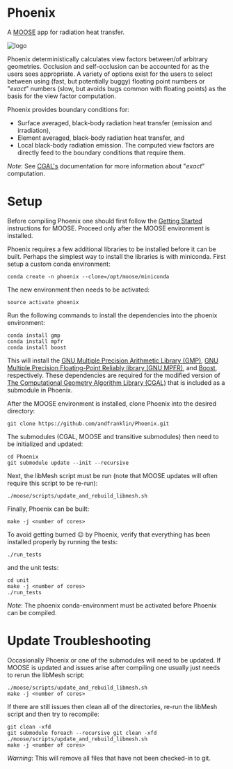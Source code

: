 Phoenix
=======

A [MOOSE](https://www.mooseframework.org/) app for radiation heat transfer.

![logo](https://upload.wikimedia.org/wikipedia/commons/4/43/Phoenix-Fabelwesen.jpg "Phoenix")

Phoenix deterministically calculates view factors between/of arbitrary geometries. Occlusion and
self-occlusion can be accounted for as the users sees appropriate. A variety of options exist for the users to select between
using (fast, but potentially buggy) floating point numbers or "_exact_" numbers (slow, but avoids bugs common with floating points) as the basis for the view factor computation.

Phoenix provides boundary conditions for:
* Surface averaged, black-body radiation heat transfer (emission and irradiation),
* Element averaged, black-body radiation heat transfer, and
* Local black-body radiation emission.
The computed view factors are directly feed to the boundary conditions that require them.

_Note_: See [CGAL's](https://doc.cgal.org/latest/Manual/tutorial_hello_world.html) documentation
for more information about "_exact_" computation.

Setup
=====

Before compiling Phoenix one should first follow the
[Getting Started](https://www.mooseframework.org/moose/getting_started/index.html)
instructions for MOOSE. Proceed only after the MOOSE environment
is installed.

Phoenix requires a few additional libraries to be installed before it can be
built. Perhaps the simplest way to install the libraries is with miniconda. First
setup a custom conda environment:

    conda create -n phoenix --clone=/opt/moose/miniconda

The new environment then needs to be activated:

    source activate phoenix

Run the following commands to install the dependencies into the phoenix
environment:

    conda install gmp
    conda install mpfr
    conda install boost

This will install the [GNU Multiple Precision Arithmetic Library (GMP)](https://gmplib.org/),
[GNU Multiple Precision Floating-Point Reliably library (GNU MPFR)](http://www.mpfr.org/),
and [Boost](http://www.boost.org/), respectively.
These dependencies are required for the modified version of
[The Computational Geometry Algorithm Library (CGAL)](http://www.cgal.org/)
that is included as a submodule in Phoenix.

After the MOOSE environment is installed, clone Phoenix into the
desired directory:

    git clone https://github.com/andfranklin/Phoenix.git

The submodules (CGAL, MOOSE and transitive submodules) then need to be
initialized and updated:

	cd Phoenix
	git submodule update --init --recursive

Next, the libMesh script must be run (note that MOOSE updates will often require this script to be re-run):

    ./moose/scripts/update_and_rebuild_libmesh.sh

Finally, Phoenix can be built:

    make -j <number of cores>

To avoid getting burned :wink: by Phoenix, verify that everything has been installed properly by running the tests:

	./run_tests

and the unit tests:

	cd unit
	make -j <number of cores>
	./run_tests

_Note_: The phoenix conda-environment must be activated before Phoenix can be compiled.


Update Troubleshooting
======================

Occasionally Phoenix or one of the submodules will need to be updated. If MOOSE is updated and issues arise after
compiling one usually just needs to rerun the libMesh script:

    ./moose/scripts/update_and_rebuild_libmesh.sh
    make -j <number of cores>

If there are still issues then clean all of the directories, re-run the libMesh script and then try to recompile:

	git clean -xfd
	git submodule foreach --recursive git clean -xfd
	./moose/scripts/update_and_rebuild_libmesh.sh
	make -j <number of cores>

_Warning_: This will remove all files that have not been checked-in to git.
